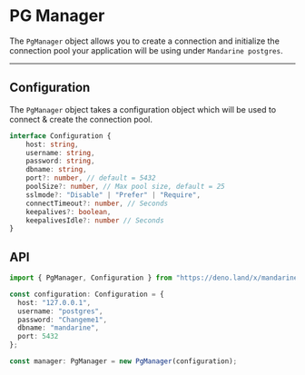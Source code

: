 # PG Manager
The `PgManager` object allows you to create a connection and initialize the connection pool your application will be using under `Mandarine postgres`.

-------

## Configuration
The `PgManager` object takes a configuration object which will be used to connect & create the connection pool.

```typescript
interface Configuration {
    host: string,
    username: string,
    password: string,
    dbname: string,
    port?: number, // default = 5432
    poolSize?: number, // Max pool size, default = 25
    sslmode?: "Disable" | "Prefer" | "Require",
    connectTimeout?: number, // Seconds
    keepalives?: boolean,
    keepalivesIdle?: number // Seconds
}
```

## API

```typescript
import { PgManager, Configuration } from "https://deno.land/x/mandarine_postgres@v2.1.6/ts-src/mod.ts";

const configuration: Configuration = {
  host: "127.0.0.1",
  username: "postgres",
  password: "Changeme1",
  dbname: "mandarine",
  port: 5432
};

const manager: PgManager = new PgManager(configuration);
```
